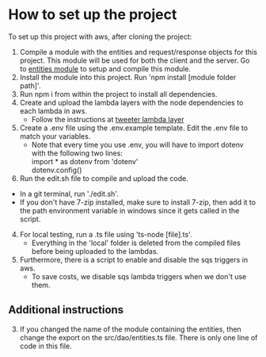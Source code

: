 # How to set up the project
To set up this project with aws, after cloning the project:

1. Compile a module with the entities and request/response objects for this project. This module will be used for both the client and the server. Go to [entities module](https://github.com/MichaelCh-svg/tweeter-entities-chemps-svg) to setup and compile this module.
2. Install the module into this project. Run 'npm install [module folder path]'.
1. Run npm i from within the project to install all dependencies.
2. Create and upload the lambda layers with the node dependencies to each lambda in aws.
    - Follow the instructions at [tweeter lambda layer](https://github.com/MichaelCh-svg/tweeter-lambda-layer)
2. Create a .env file using the .env.example template. Edit the .env file to match your variables.
    - Note that every time you use .env, you will have to import dotenv with the following two lines:<br>
        import * as dotenv from 'dotenv'<br>
        dotenv.config()
3. Run the edit.sh file to compile and upload the code. 
- In a git terminal, run './edit.sh'.
- If you don't have 7-zip installed, make sure to install 7-zip, then add it to the path environment variable in windows since it gets called in the script.
4. For local testing, run a .ts file using 'ts-node [file].ts'.
    - Everything in the 'local' folder is deleted from the compiled files before being uploaded to the lambdas.
5. Furthermore, there is a script to enable and disable the sqs triggers in aws.
    - To save costs, we disable sqs lambda triggers when we don't use them.

## Additional instructions
3. If you changed the name of the module containing the entities, then change the export on the src/dao/entities.ts file. There is only one line of code in this file.
